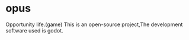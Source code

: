 # opus
Opportunity life.(game)
This is an open-source project,The development software used is godot.
